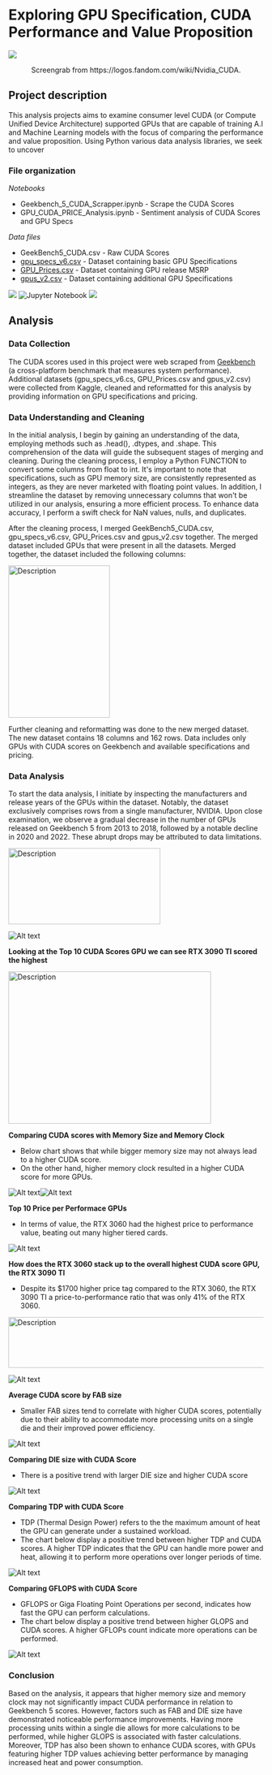 # Exploring GPU Specification, CUDA Performance and Value Proposition


![](images/Nvidia_CUDA.png)

<div align="center">Screengrab from https://logos.fandom.com/wiki/Nvidia_CUDA.</div>

## Project description
 
This analysis projects aims to examine consumer level CUDA (or Compute Unified Device Architecture) supported GPUs that are capable of training A.I and Machine Learning models with the focus of comparing the performance and value proposition.
Using Python various data analysis libraries, we seek to uncover 

### File organization
_Notebooks_<br>
* Geekbench_5_CUDA_Scrapper.ipynb - Scrape the CUDA Scores
* GPU_CUDA_PRICE_Analysis.ipynb - Sentiment analysis of CUDA Scores and GPU Specs

_Data files_<br>
* GeekBench5_CUDA.csv - Raw CUDA Scores 
* [gpu_specs_v6.csv](https://www.kaggle.com/datasets/alanjo/graphics-card-full-specs) - Dataset containing basic GPU Specifications
* [GPU_Prices.csv](https://www.kaggle.com/datasets/alanjo/gpu-benchmarks) - Dataset containing GPU release MSRP
* [gpus_v2.csv](https://www.kaggle.com/datasets/alanjo/graphics-card-full-specs) - Dataset containing additional GPU Specifications 

![](https://img.shields.io/badge/Python-FFD43B?style=for-the-badge&logo=python&logoColor=blue) ![Jupyter Notebook](https://img.shields.io/badge/jupyter-%23FA0F00.svg?style=for-the-badge&logo=jupyter&logoColor=white) ![](https://img.shields.io/badge/Microsoft_Excel-217346?style=for-the-badge&logo=microsoft-excel&logoColor=white)

## Analysis

### Data Collection

The CUDA scores used in this project were web scraped from [Geekbench](https://www.geekbench.com/) (a cross-platform benchmark that measures system performance). 
Additional datasets (gpu_specs_v6.cs, GPU_Prices.csv and gpus_v2.csv) were collected from Kaggle, cleaned and reformatted for this analysis by providing information on GPU specifications and pricing.

### Data Understanding and Cleaning
In the initial analysis, I begin by gaining an understanding of the data, employing methods such as .head(), .dtypes, and .shape. This comprehension of the data will guide the subsequent stages of merging and cleaning.
During the cleaning process, I employ a Python FUNCTION to convert some columns from float to int. It's important to note that specifications, such as GPU memory size, are consistently represented as integers, as they are never marketed with floating point values. In addition, I streamline the dataset by removing unnecessary columns that won't be utilized in our analysis, ensuring a more efficient process. To enhance data accuracy, I perform a swift check for NaN values, nulls, and duplicates. 

After the cleaning process, I merged GeekBench5_CUDA.csv, gpu_specs_v6.csv, GPU_Prices.csv and gpus_v2.csv together. The merged dataset included GPUs that were present in all the datasets. Merged together, the dataset included the following columns: 

<img src="images/columns.png" width="200" height="300" alt="Description">

Further cleaning and reformatting was done to the new merged dataset. The new dataset contains 18 columns and 162 rows. Data includes only GPUs with CUDA scores on Geekbench and available specifications and pricing.

### Data Analysis

To start the data analysis, I initiate by inspecting the manufacturers and release years of the GPUs within the dataset. Notably, the dataset exclusively comprises rows from a single manufacturer, NVIDIA. Upon close examination, we observe a gradual decrease in the number of GPUs released on Geekbench 5 from 2013 to 2018, followed by a notable decline in 2020 and 2022. These abrupt drops may be attributed to data limitations. 

<img src="images/count_manuf.png" width="300" height="150" alt="Description">

![Alt text](image.png)

**Looking at the Top 10 CUDA Scores GPU we can see RTX 3090 TI scored the highest**

<img src="images/Top_10scores.png" width="400" height="300" alt="Description">


**Comparing CUDA scores with Memory Size and Memory Clock**
- Below chart shows that while bigger memory size may not always lead to a higher CUDA score.
- On the other hand, higher memory clock resulted in a higher CUDA score for more GPUs. 

![Alt text](image-1.png)![Alt text](image-2.png)

**Top 10 Price per Performace GPUs**
- In terms of value, the RTX 3060 had the highest price to performance value, beating out many higher tiered cards.

![Alt text](image-3.png)

**How does the RTX 3060 stack up to the overall highest CUDA score GPU, the RTX 3090 TI**

- Despite its $1700 higher price tag compared to the RTX 3060, the RTX 3090 TI  a price-to-performance ratio that was only 41% of the RTX 3060.

<img src="images/3060v3090.png" width="700" height="100" alt="Description">

![Alt text](image-4.png)

**Average CUDA score by FAB size**

- Smaller FAB sizes tend to correlate with higher CUDA scores, potentially due to their ability to accommodate more processing units on a single die and their improved power efficiency.

![Alt text](image-5.png)

**Comparing DIE size with CUDA Score**
- There is a positive trend with larger DIE size and higher CUDA score

![Alt text](image-6.png)

**Comparing TDP with CUDA Score**
- TDP (Thermal Design Power) refers to the the maximum amount of heat the GPU can generate under a sustained workload.
- The chart below display a positive trend between higher TDP and CUDA scores. A higher TDP indicates that the GPU can handle more power and heat, allowing it to perform more operations over longer periods of time.

![Alt text](image-7.png)

**Comparing GFLOPS with CUDA Score**

- GFLOPS or Giga Floating Point Operations per second, indicates how fast the GPU can perform calculations. 
- The chart below display a positive trend between higher GLOPS and CUDA scores. A higher GFLOPs count indicate more operations can be performed.

![Alt text](image-8.png)

### Conclusion 

Based on the analysis, it appears that higher memory size and memory clock may not significantly impact CUDA performance in relation to Geekbench 5 scores. However, factors such as FAB and DIE size have demonstrated noticeable performance improvements. Having more processing units within a single die allows for more calculations to be performed, while higher GLOPS is associated with faster calculations. Moreover, TDP has also been shown to enhance CUDA scores, with GPUs featuring higher TDP values achieving better performance by managing increased heat and power consumption.